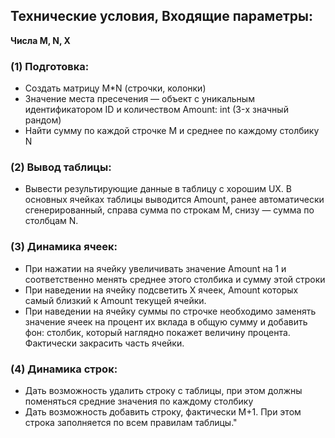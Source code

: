 <h2>Технические условия, Входящие параметры:</h2>
<b>Числа M, N, X</b>
<h3>(1) Подготовка:</h3>
<ul>
    <li>Создать матрицу M*N (строчки, колонки)</li>	
    <li>Значение места пресечения — объект с уникальным идентификатором ID и количеством Amount: 
        int (3-х значный рандом)</li>
	<li>Найти сумму по каждой строчке M и среднее по каждому столбику N</li>
</ul>
<h3>(2) Вывод таблицы:</h3>
<ul>
    <li>Вывести результирующие данные в таблицу с хорошим UX. В основных ячейках таблицы выводится Amount, ранее 
        автоматически сгенерированный, справа сумма по строкам M, снизу — сумма по столбцам N.</li>
</ul>

<h3>(3) Динамика ячеек:</h3>
<ul>
	<li>При нажатии на ячейку увеличивать значение Amount на 1 и соответственно менять среднее этого столбика и 
        сумму этой строки</li>
	<li>При наведении на ячейку подсветить X ячеек, Amount которых самый близкий к Amount текущей ячейки.</li>
	<li>При наведении на ячейку суммы по строчке необходимо заменять значение ячеек на процент их вклада в общую сумму 
        и добавить фон: столбик, который наглядно покажет величину процента. Фактически закрасить часть ячейки.</li>
</ul>
<h3>(4) Динамика строк:</h3>
<ul>
    <li>Дать возможность удалить строку с таблицы, при этом должны поменяться средние значения по каждому столбику</li>
	<li>Дать возможность добавить строку, фактически M+1. При этом строка заполняется по всем правилам таблицы."</li>
</ul>
